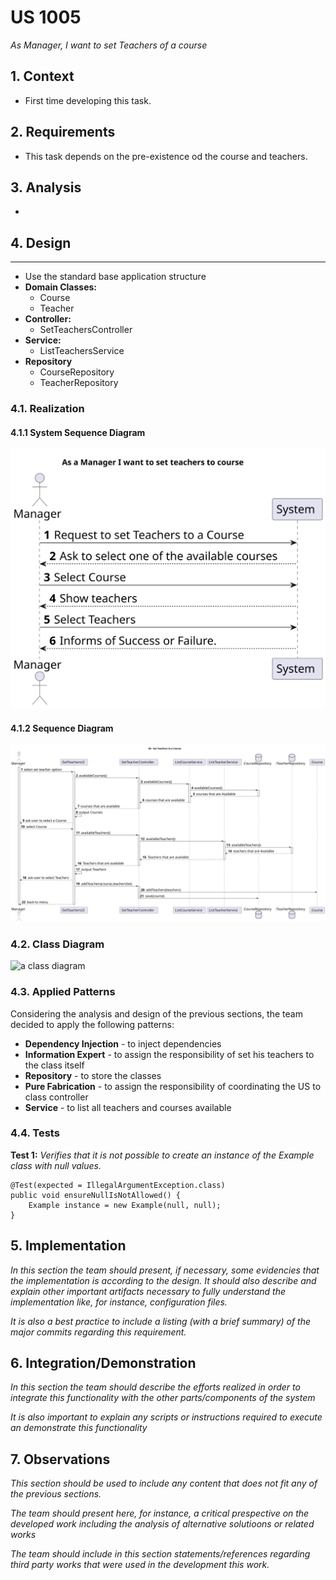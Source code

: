 # US 1005

*As Manager, I want to set Teachers of a course*

## 1. Context

* First time developing this task.

## 2. Requirements

* This task depends on the pre-existence od the course and teachers. 


## 3. Analysis

* 
## 4. Design
****
* Use the standard base application structure
* **Domain Classes:**
    * Course
    * Teacher
* **Controller:**
    * SetTeachersController
* **Service:**
    * ListTeachersService
* **Repository**
    * CourseRepository
    * TeacherRepository

### 4.1. Realization
#### 4.1.1 System Sequence Diagram
  ![SSD](us_1005_SetTeachers_SSD.svg)

#### 4.1.2 Sequence Diagram
  ![SD](us_1005_SetTeachers_SD.svg)
### 4.2. Class Diagram

![a class diagram](us_3004/class-diagram-01.svg "A Class Diagram")

### 4.3. Applied Patterns
Considering the analysis and design of the previous sections, the team decided to apply the following patterns:
- **Dependency Injection** - to inject dependencies
- **Information Expert** - to assign the responsibility of set his teachers to the class itself
- **Repository** - to store the classes
- **Pure Fabrication** - to assign the responsibility of coordinating the US to class controller
- **Service** - to list all teachers and courses available
### 4.4. Tests

**Test 1:** *Verifies that it is not possible to create an instance of the Example class with null values.*

```
@Test(expected = IllegalArgumentException.class)
public void ensureNullIsNotAllowed() {
	Example instance = new Example(null, null);
}
````

## 5. Implementation

*In this section the team should present, if necessary, some evidencies that the implementation is according to the design. It should also describe and explain other important artifacts necessary to fully understand the implementation like, for instance, configuration files.*

*It is also a best practice to include a listing (with a brief summary) of the major commits regarding this requirement.*

## 6. Integration/Demonstration

*In this section the team should describe the efforts realized in order to integrate this functionality with the other parts/components of the system*

*It is also important to explain any scripts or instructions required to execute an demonstrate this functionality*

## 7. Observations

*This section should be used to include any content that does not fit any of the previous sections.*

*The team should present here, for instance, a critical prespective on the developed work including the analysis of alternative solutioons or related works*

*The team should include in this section statements/references regarding third party works that were used in the development this work.*